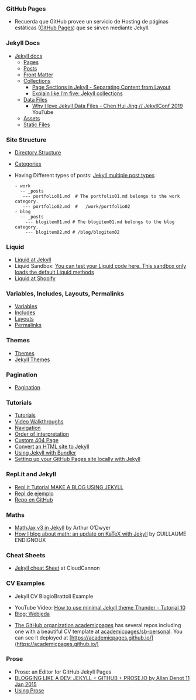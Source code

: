 ### GitHub Pages

* Recuerda que GitHub provee un servicio de Hosting de páginas estáticas ([GitHub Pages](https://pages.github.com/)) que se sirven mediante Jekyll.

### Jekyll Docs

* [Jekyll docs](https://jekyllrb.com/docs/)
  *   [Pages](https://jekyllrb.com/docs/pages/)
  *   [Posts](https://jekyllrb.com/docs/posts/)
  *   [Front Matter](https://jekyllrb.com/docs/front-matter/)
  *   [Collections](https://jekyllrb.com/docs/collections/)
         *   [Page Sections in Jekyll - Separating Content from Layout](https://dev-notes.eu/2016/08/page-sections-in-jekyll-seperating-content-from-layout/)
         * [Explain like I’m five: Jekyll collections](https://ben.balter.com/2015/02/20/jekyll-collections/)
  *   [Data Files](https://jekyllrb.com/docs/datafiles/)
         * [Why I love Jekyll Data Files - Chen Hui Jing // JekyllConf 2019](https://youtu.be/CERXESTZ5w4) YouTube
  *   [Assets](https://jekyllrb.com/docs/assets/)
  *   [Static Files](https://jekyllrb.com/docs/static-files/)

### Site Structure

*   [Directory Structure](https://jekyllrb.com/docs/structure/)
*   [Categories](https://jekyllrb.com/docs/posts/#categories)
* Having Different types of posts: [Jekyll multiple post types](https://stackoverflow.com/questions/20606197/jekyll-multiple-post-types)

   ```
   - work
     -- _posts
      --- portfolio01.md  # The portfolio01.md belongs to the work category. 
      --- portfolio02.md  #   /work/portfolio02
   - blog
     -- _posts
       --- blogitem01.md # The blogitem01.md belongs to the blog category.
       --- blogitem02.md # /blog/blogitem02
  ```
 
### Liquid

*   [Liquid at Jekyll](https://jekyllrb.com/docs/liquid/)
* Liquid Sandbox: [You can test your Liquid code here. This sandbox only loads the default Liquid methods ](https://jumpseller.com/support/liquid-sandbox/)
* [Liquid at Shopify](https://shopify.github.io/liquid/)

### Variables, Includes, Layouts, Permalinks

*   [Variables](https://jekyllrb.com/docs/variables/)
*   [Includes](https://jekyllrb.com/docs/includes/)
*   [Layouts](https://jekyllrb.com/docs/layouts/)
*   [Permalinks](https://jekyllrb.com/docs/permalinks/)

### Themes

*   [Themes](https://jekyllrb.com/docs/themes/)
* [Jekyll Themes](https://jekyll-themes.com/free/)

### Pagination

*   [Pagination](https://jekyllrb.com/docs/pagination/)

### Tutorials

*   [Tutorials](https://jekyllrb.com/tutorials/home/)
*   [Video Walkthroughs](https://jekyllrb.com/tutorials/video-walkthroughs/)
*   [Navigation](https://jekyllrb.com/tutorials/navigation/)
*   [Order of interpretation](https://jekyllrb.com/tutorials/orderofinterpretation/)
*   [Custom 404 Page](https://jekyllrb.com/tutorials/custom-404-page/)
*   [Convert an HTML site to Jekyll](https://jekyllrb.com/tutorials/convert-site-to-jekyll/)
*   [Using Jekyll with Bundler](https://jekyllrb.com/tutorials/using-jekyll-with-bundler/)
* [Setting up your GitHub Pages site locally with Jekyll](https://help.github.jp/enterprise/2.11/user/articles/setting-up-your-github-pages-site-locally-with-jekyll/)


### Repl.it and Jekyll

* [Repl.it Tutorial MAKE A BLOG USING JEKYLL](https://repl.it/talk/learn/GUIDE-MAKE-A-BLOG-USING-JEKYLL-POG-ALERT-KEK-HAHAYES-ENDORSED/59021)
* [Repl de ejemplo](https://repl.it/@sourcerose/JekyllBlog#main.sh)
* [Repo en GitHub](https://github.com/barryclark/jekyll-now.git)


### Maths

* [MathJax v3 in Jekyll]([MathJax](https://quuxplusone.github.io/blog/2020/08/19/mathjax-v3-in-jekyll/)) by Arthur O’Dwyer
* [How I blog about math: an update on KaTeX with Jekyll](https://gendignoux.com/blog/2020/05/23/katex.html) by GUILLAUME ENDIGNOUX

### Cheat Sheets

* [Jekyll cheat Sheet](https://learn.cloudcannon.com/jekyll-cheat-sheet/) at CloudCannon

### CV Examples

*   Jekyll CV BiagioBrattoli Example
- YouTube Video: [How to use minimal Jekyll theme Thunder - Tutorial 10](https://youtu.be/T2nx6tj-ZH4)
- [Blog: Webjeda](https://blog.webjeda.com/)
* [The GitHub organization academicpages](https://github.com/academicpages) has several repos including one with a beautiful CV template at [academicpages/sb-personal](https://github.com/academicpages/sb-personal). You can see it deployed at 
[https://academicpages.github.io/](https://academicpages.github.io/)


### Prose

* Prose: an Editor for GitHub Jekyll Pages
* [BLOGGING LIKE A DEV: JEKYLL + GITHUB + PROSE.IO by Allan Denot 11 Jan 2015](https://allandenot.com/development/2015/01/11/blogging-like-a-dev-jekyll-github-prose-io.html)
* [Using Prose](https://www.websbytodd.com/documentation/using-prose/#introduction)

